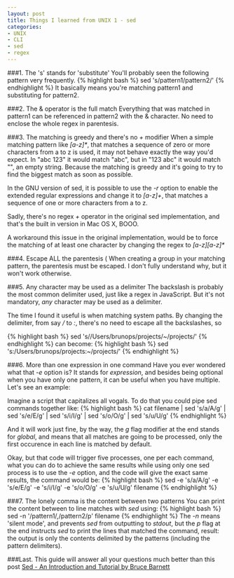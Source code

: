 ```yaml
---
layout: post
title: Things I learned from UNIX 1 - sed
categories:
- UNIX
- CLI
- sed
- regex
---
```

###1. The 's' stands for 'substitute'
You'll probably seen the following pattern very frequently.
{% highlight bash %}
sed 's/pattern1/pattern2/'
{% endhighlight %}
It basically means you're matching pattern1 and substituting for pattern2.

###2. The & operator is the full match
Everything that was matched in pattern1 can be referenced in pattern2 with the & character. No need to enclose the whole regex in parentesis.

###3. The matching is greedy and there's no _+_ modifier
When a simple matching pattern like _[a-z]*_, that matches a sequence of zero or more characters from a to z is used, it may not behave exactly the way you'd expect. In "abc 123" it would match "abc", but in "123 abc" it would match "", an empty string. Because the matching is greedy and it's going to try to find the biggest match as soon as possible.

In the GNU version of sed, it is possible to use the _-r_ option to enable the extended regular expressions and change it to _[a-z]+_, that matches a sequence of one or more characters from a to z.

Sadly, there's no regex _+_ operator in the original sed implementation, and that's the built in version in Mac OS X, BOOO.

A workaround this issue in the original implementation, would be to force the matching of at least one character by changing the regex to _[a-z][a-z]*_

###4. Escape ALL the parentesis \(
When creating a group in your matching pattern, the parentesis must be escaped. I don't fully understand why, but it won't work otherwise.

###5. Any character may be used as a delimiter
The backslash is probably the most common delimiter used, just like a regex in JavaScript. But it's not mandatory, _any_ character may be used as a delimiter.

The time I found it useful is when matching system paths. By changing the delimiter, from say _/_ to _:_, there's no need to escape all the backslashes, so

{% highlight bash %}
sed 's/\/Users\/brunops\/projects/~\/projects/'
{% endhighlight %}
can become:
{% highlight bash %}
sed 's:/Users/brunops/projects:~/projects/'
{% endhighlight %}

###6. More than one expression in one command
Have you ever wondered what that _-e_ option is? It stands for _expression_, and besides being optional when you have only one pattern, it can be useful when you have multiple. Let's see an example:

Imagine a script that capitalizes all vogals. To do that you could pipe sed commands together like:
{% highlight bash %}
cat filename | sed 's/a/A/g' | sed 's/e/E/g' | sed 's/i/I/g' | sed 's/o/O/g' | sed 's/u/U/g'
{% endhighlight %}

And it will work just fine, by the way, the _g_ flag modifier at the end stands for _global_, and means that all matches are going to be processed, only the first occurence in each line is matched by default.

Okay, but that code will trigger five processes, one per each command, what you can do to achieve the same results while using only one sed process is to use the _-e_ option, and the code will give the exact same results, the command would be:
{% highlight bash %}
sed -e 's/a/A/g' -e 's/e/E/g' -e 's/i/I/g' -e 's/o/O/g' -e 's/u/U/g' filename
{% endhighlight %}

###7. The lonely comma is the content between two patterns
You can print the content between to line matches with _sed_ using:
{% highlight bash %}
sed -n '/pattern1/,/pattern2/p' filename
{% endhighlight %}
The _-n_ means 'silent mode', and prevents _sed_ from outputting to _stdout_, but the _p_ flag at the end instructs _sed_ to print the lines that matched the command, result: the output is only the contents delimited by the patterns (including the pattern delimiters).

###Last. This guide will answer all your questions much better than this post
[Sed - An Introduction and Tutorial by Bruce Barnett](http://www.grymoire.com/Unix/Sed.html)





